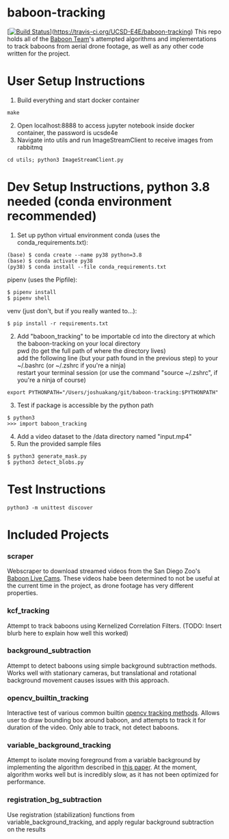 # baboon-tracking
[[![Build Status](https://travis-ci.org/UCSD-E4E/baboon-tracking.svg?branch=master)](https://travis-ci.org/UCSD-E4E/baboon-tracking)](https://travis-ci.org/UCSD-E4E/baboon-tracking)
This repo holds all of the [Baboon Team](http://e4e.ucsd.edu/baboons-on-the-move)'s attempted algorithms and implementations to track baboons from aerial drone footage, as well as any other code written for the project.

# User Setup Instructions
1. Build everything and start docker container
```
make
```
2. Open localhost:8888 to access jupyter notebook inside docker container, the password is ucsde4e
3. Navigate into utils and run ImageStreamClient to receive images from rabbitmq
```
cd utils; python3 ImageStreamClient.py
```

# Dev Setup Instructions, python 3.8 needed (conda environment recommended)
1. Set up python virtual environment
conda (uses the conda_requirements.txt):
```
(base) $ conda create --name py38 python=3.8  
(base) $ conda activate py38
(py38) $ conda install --file conda_requirements.txt 
```

pipenv (uses the Pipfile):
```
$ pipenv install 
$ pipenv shell
```

venv (just don't, but if you really wanted to...):
```
$ pip install -r requirements.txt
```
2. Add "baboon_tracking" to be importable
cd into the directory at which the baboon-tracking on your local directory  
pwd (to get the full path of where the directory lives)  
add the following line (but your path found in the previous step) to your ~/.bashrc (or ~/.zshrc if you're a ninja)  
restart your terminal session (or use the command "source ~/.zshrc", if you're a ninja of course)  
```
export PYTHONPATH="/Users/joshuakang/git/baboon-tracking:$PYTHONPATH"
```
3. Test if package is accessible by the python path 
```
$ python3
>>> import baboon_tracking
```
4. Add a video dataset to the /data directory named "input.mp4"
5. Run the provided sample files
```
$ python3 generate_mask.py
$ python3 detect_blobs.py
```
# Test Instructions
```
python3 -m unittest discover
```
# Included Projects
### scraper
Webscraper to download streamed videos from the San Diego Zoo's [Baboon Live Cams](https://zoo.sandiegozoo.org/cams/baboon-cam). These videos habe been determined to not be useful at the current time in the project, as drone footage has very different properties.
### kcf_tracking
Attempt to track baboons using Kernelized Correlation Filters. (TODO: Insert blurb here to explain how well this worked)
### background_subtraction
Attempt to detect baboons using simple background subtraction methods. Works well with stationary cameras, but translational and rotational background movement causes issues with this approach.
### opencv_builtin_tracking
Interactive test of various common builtin [opencv tracking methods](https://www.learnopencv.com/object-tracking-using-opencv-cpp-python/). Allows user to draw bounding box around baboon, and attempts to track it for duration of the video. Only able to track, not detect baboons.
### variable_background_tracking
Attempt to isolate moving foreground from a variable background by implementing the algorithm described in [this paper](https://arxiv.org/abs/1706.02672). At the moment, algorithm works well but is incredibly slow, as it has not been optimized for performance.
### registration_bg_subtraction
Use registration (stabilization) functions from variable_background_tracking, and apply regular background subtraction on the results
